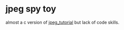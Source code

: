 # jpeg spy toy

almost a c version of [jpeg_tutorial](https://github.com/MROS/jpeg_tutorial) but lack of code skills.